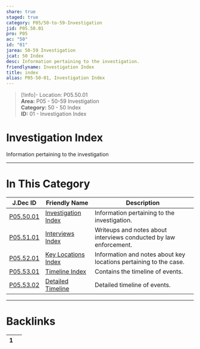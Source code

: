 ```yaml
---  
share: true  
staged: true  
category: P05/50-to-59-Investigation  
jid: P05.50.01  
pro: P05  
ac: "50"  
id: "01"  
jarea: 50-59 Investigation  
jcat: 50 Index  
desc: Information pertaining to the investigation.  
friendlyname: Investigation Index  
title: index  
alias: P05-50-01, Investigation Index  
---  
```

  
>[!info]- Location: P05.50.01  
>**Area:** P05 - 50-59 Investigation  
>**Category:** 50 - 50 Index  
>**ID:** 01 - Investigation Index  
  
# Investigation Index  
  
Information pertaining to the investigation  
  
  
  
---  
# In This Category  
  
| J.Dec ID                                                                                             | Friendly Name                                                                                                | Description                                                       |  
| ---------------------------------------------------------------------------------------------------- | ------------------------------------------------------------------------------------------------------------ | ----------------------------------------------------------------- |  
| [P05.50.01](index.md)                            | [Investigation Index](index.md)                          | Information pertaining to the investigation.                      |  
| [P05.51.01](./51-Interviews/index.md)              | [Interviews Index](./51-Interviews/index.md)               | Writeups and notes about interviews conducted by law enforcement. |  
| [P05.52.01](./52-Key-Locations/index.md)           | [Key Locations Index](./52-Key-Locations/index.md)         | Information and notes about key locations pertaining to the case. |  
| [P05.53.01](./53-Timeline/index.md)                | [Timeline Index](./53-Timeline/index.md)                   | Contains the timeline of events.                                  |  
| [P05.53.02](./53-Timeline/02-Detailed-Timeline.md) | [Detailed Timeline](./53-Timeline/02-Detailed-Timeline.md) | Detailed timeline of events.                                      |  
  
  
---  
# Backlinks  
<div><table class="dataview table-view-table"><thead class="table-view-thead"><tr class="table-view-tr-header"><th class="table-view-th"><span></span><span class="dataview small-text">1</span></th><th class="table-view-th"><span></span></th></tr></thead><tbody class="table-view-tbody"></tbody></table></div>